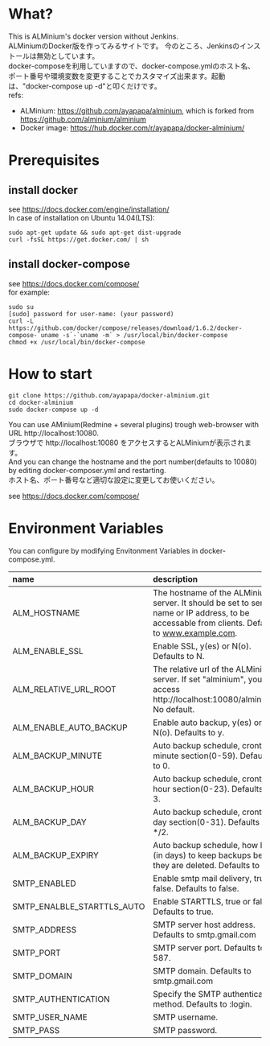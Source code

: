 # What?
This is ALMinium's docker version without Jenkins.  
ALMiniumのDocker版を作ってみるサイトです。 今のところ、Jenkinsのインストールは無効としています。  
docker-composeを利用していますので、docker-compose.ymlのホスト名、ポート番号や環境変数を変更することでカスタマイズ出来ます。起動は、"docker-compose up -d"と叩くだけです。  
refs:  
* ALMinium: https://github.com/ayapapa/alminium, which is forked from https://github.com/alminium/alminium  
* Docker image: https://hub.docker.com/r/ayapapa/docker-alminium/  

# Prerequisites
## install docker
see https://docs.docker.com/engine/installation/   
In case of installation on Ubuntu 14.04(LTS):  
```shell
sudo apt-get update && sudo apt-get dist-upgrade
curl -fsSL https://get.docker.com/ | sh
```

## install docker-compose
see https://docs.docker.com/compose/  
for example:
```shell
sudo su
[sudo] password for user-name: (your password)
curl -L https://github.com/docker/compose/releases/download/1.6.2/docker-compose-`uname -s`-`uname -m` > /usr/local/bin/docker-compose
chmod +x /usr/local/bin/docker-compose
```

# How to start  
```shell
git clone https://github.com/ayapapa/docker-alminium.git  
cd docker-alminium  
sudo docker-compose up -d  
```
You can use AMinium(Redmine + several plugins) trough web-browser with URL http://localhost:10080.  
ブラウザで http://localhost:10080 をアクセスするとALMiniumが表示されます。  
And you can change the hostname and the port number(defaults to 10080) by editing docker-composer.yml and restarting.  
ホスト名、ポート番号など適切な設定に変更してお使いください。

see https://docs.docker.com/compose/

# Environment Variables  
You can configure by modifying Envitonment Variables in docker-compose.yml.  

| name | description |
|:-----|:------------|
| ALM_HOSTNAME | The hostname of the ALMinium server. It should be set to server name or IP address, to be accessable from clients. Defaults to www.example.com. |
| ALM_ENABLE_SSL | Enable SSL, y(es) or N(o). Defaults to N. |
| ALM_RELATIVE_URL_ROOT | The relative url of the ALMinium server. If set "alminium", you can access http://localhost:10080/alminium/. No default. |
| ALM_ENABLE_AUTO_BACKUP | Enable auto backup, y(es) or N(o). Defaults to y. | 
| ALM_BACKUP_MINUTE | Auto backup schedule, crontab minute section(0-59). Defaults to 0. |
| ALM_BACKUP_HOUR   | Auto backup schedule, crontab hour section(0-23). Defaults to 3. |
| ALM_BACKUP_DAY    | Auto backup schedule, crontab day section(0-31). Defaults to */2. |
| ALM_BACKUP_EXPIRY | Auto backup schedule, how long (in days) to keep backups before they are deleted. Defaults to 14. |
| SMTP_ENABLED | Enable smtp mail delivery, true or false. Defaults to false. |
| SMTP_ENALBLE_STARTTLS_AUTO | Enable STARTTLS, true or false. Defaults to true. |
| SMTP_ADDRESS | SMTP server host address. Defaults to smtp.gmail.com |
| SMTP_PORT    | SMTP server port. Defaults to 587. |
| SMTP_DOMAIN  | SMTP domain. Defaults to smtp.gmail.com |
| SMTP_AUTHENTICATION | Specify the SMTP authentication method. Defaults to :login. |
| SMTP_USER_NAME | SMTP username. |
| SMTP_PASS      | SMTP password. |


